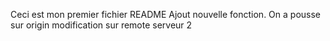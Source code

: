 Ceci est mon premier fichier README
Ajout nouvelle fonction.
On a pousse sur origin
modification sur remote serveur 2
